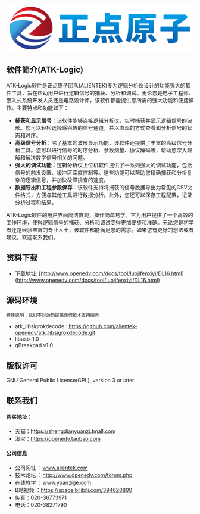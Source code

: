 ![atk-logo](./img/logo.png)


软件简介(ATK-Logic)
-----------------------

ATK-Logic软件是正点原子团队(ALIENTEK)专为逻辑分析仪设计的功能强大的软件工具，旨在帮助用户进行逻辑信号的捕获、分析和调试。无论您是电子工程师、嵌入式系统开发人员还是电路设计师，该软件都能提供您所需的强大功能和便捷操作。主要特点和功能如下：
- **捕获和显示信号**：该软件能够连接逻辑分析仪，实时捕获并显示逻辑信号的波形。您可以轻松选择感兴趣的信号通道，并以直观的方式查看和分析信号的状态和时序。
- **高级信号分析**：除了基本的波形显示功能，该软件还提供了丰富的高级信号分析工具。您可以进行信号的时序分析、参数测量、协议解码等，帮助您深入理解和解决数字信号相关的问题。
- **强大的调试功能**：逻辑分析仪上位机软件提供了一系列强大的调试功能，包括信号的触发设置、缓冲区深度控制等。这些功能可以帮助您精确捕获和分析复杂的逻辑信号，并加快故障排查的速度。
- **数据导出和工程参数保存**：该软件支持将捕获的信号数据导出为常见的CSV文件格式，方便与其他工具进行数据分析。此外，您还可以保存工程配置，记录分析过程和结果。

ATK-Logic软件的用户界面简洁直观，操作简单易学。它为用户提供了一个高效的工作环境，使得逻辑信号的捕获、分析和调试变得更加便捷和准确。无论您是初学者还是经验丰富的专业人士，该软件都能满足您的需求。如果您有更好的想法或者建议，欢迎联系我们。


资料下载
-----------------------

- 下载地址: [http://www.openedv.com/docs/tool/luojifenxiyi/DL16.html](http://www.openedv.com/docs/tool/luojifenxiyi/DL16.html)


源码环境
-----------------------

```
特殊说明：我们不对源码提供任何技术支持服务
```

- atk_libsigrokdecode : https://github.com/alientek-openedv/atk_libsigrokdecode.git
- libusb-1.0 
- qBreakpad v1.0


版权许可
-----------------------

GNU General Public License(GPL), version 3 or later.


联系我们
-----------------------

#### 购买地址：

- 天猫：https://zhengdianyuanzi.tmall.com
- 淘宝：https://openedv.taobao.com 

#### 公司信息

- 公司网址	：www.alientek.com
- 技术论坛	：http://www.openedv.com/forum.php 
- 在线教学	：www.yuanzige.com 
- B站视频	：https://space.bilibili.com/394620890 
- 传真：020-36773971
- 电话：020-38271790

